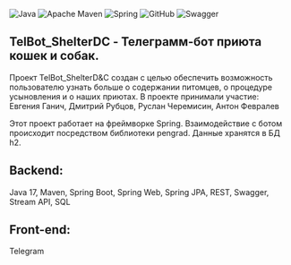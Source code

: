 ![Java](https://img.shields.io/badge/java-%23ED8B00.svg?style=for-the-badge&logo=java&logoColor=white)
![Apache Maven](https://img.shields.io/badge/Apache%20Maven-C71A36?style=for-the-badge&logo=Apache%20Maven&logoColor=white)
![Spring](https://img.shields.io/badge/spring-%236DB33F.svg?style=for-the-badge&logo=spring&logoColor=white)
![GitHub](https://img.shields.io/badge/github-%23121011.svg?style=for-the-badge&logo=github&logoColor=white)
![Swagger](https://img.shields.io/badge/-Swagger-%23Clojure?style=for-the-badge&logo=swagger&logoColor=white)

<h2>TelBot_ShelterDC - Телеграмм-бот приюта кошек и собак.</h2>

Проект TelBot_ShelterD&amp;C создан с целью обеспечить возможность пользователю узнать больше о содержании питомцев, о процедуре усыновления и о наших приютах. В проекте принимали участие: Евгения Ганич, Дмитрий Рубцов, Руслан Черемисин, Антон Февралев

Этот проект работает на фреймворке Spring. Взаимодействие с ботом происходит посредством библиотеки pengrad. Данные хранятся в БД h2.

<h2>Backend:</h2>
    Java 17, Maven, Spring Boot, Spring Web, Spring JPA, REST, Swagger, Stream API, SQL
   
<h2>Front-end:</h2>
    Telegram
